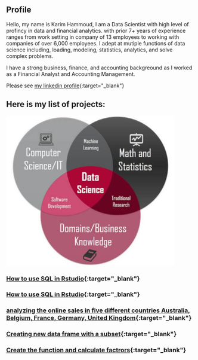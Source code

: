 ## Profile
Hello, my name is Karim Hammoud, I am a Data Scientist with high level of profincy in data and financial analytics. with prior 7+ years of experience ranges from work setting in company of 13 employees to working with companies of over 6,000 employees. I adept at mutiple functions of data science including,  loading, modeling, statistics,  analytics, and solve complex problems.

I have a strong business, finance, and accounting backgreound as I worked as a Financial Analyst and Accounting Management. 

Please see [my linkedin profile](https://www.linkedin.com/in/karimhamoud/){:target="_blank"}


## Here is my list of projects:

<img src="images/Image1.jpg" width="450" height="400" >



### [How to use SQL in Rstudio](https://rpubs.com/karim7mod/656751){:target="_blank"}



### [How to use SQL in Rstudio](https://rpubs.com/karim7mod/656751){:target="_blank"}



### [analyzing the online sales in five different countries Australia, Belgium, France, Germany, United Kingdom](https://rpubs.com/karim7mod/643107){:target="_blank"}



### [Creating new data frame with a subset](https://rpubs.com/karim7mod/641568){:target="_blank"}



### [Create the function and calculate factrors](https://rpubs.com/karim7mod/639344){:target="_blank"}
